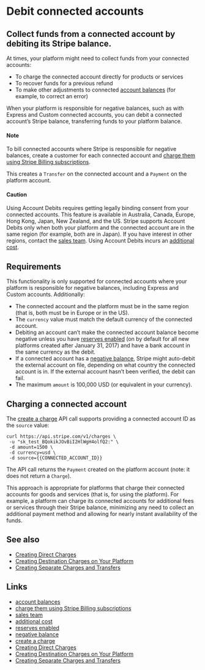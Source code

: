 # Debit connected accounts

## Collect funds from a connected account by debiting its Stripe balance.

At times, your platform might need to collect funds from your connected
accounts:

- To charge the connected account directly for products or services
- To recover funds for a previous refund
- To make other adjustments to connected [account
balances](https://docs.stripe.com/connect/account-balances) (for example, to
correct an error)

When your platform is responsible for negative balances, such as with Express
and Custom connected accounts, you can debit a connected account’s Stripe
balance, transferring funds to your platform balance.

#### Note

To bill connected accounts where Stripe is responsible for negative balances,
create a customer for each connected account and [charge them using Stripe
Billing
subscriptions](https://docs.stripe.com/connect/subscriptions#connected-account-platform).

This creates a `Transfer` on the connected account and a `Payment` on the
platform account.

#### Caution

Using Account Debits requires getting legally binding consent from your
connected accounts. This feature is available in Australia, Canada, Europe, Hong
Kong, Japan, New Zealand, and the US. Stripe supports Account Debits only when
both your platform and the connected account are in the same region (for
example, both are in Japan). If you have interest in other regions, contact the
[sales team](https://stripe.com/contact/sales). Using Account Debits incurs an
[additional cost](https://stripe.com/connect/pricing).

## Requirements

This functionality is only supported for connected accounts where your platform
is responsible for negative balances, including Express and Custom accounts.
Additionally:

- The connected account and the platform must be in the same region (that is,
both must be in Europe or in the US).
- The `currency` value must match the default currency of the connected account.
- Debiting an account can’t make the connected account balance become negative
unless you have [reserves
enabled](https://docs.stripe.com/connect/account-balances#understanding-connected-reserve-balances)
(on by default for all new platforms created after January 31, 2017) and have a
bank account in the same currency as the debit.
- If a connected account has a [negative
balance](https://docs.stripe.com/connect/account-balances#accounting-for-negative-balances),
Stripe might auto-debit the external account on file, depending on what country
the connected account is in. If the external account hasn’t been verified, the
debit can fail.
- The maximum `amount` is 100,000 USD (or equivalent in your currency).

## Charging a connected account

The [create a charge](https://docs.stripe.com/api#create_charge) API call
supports providing a connected account ID as the `source` value:

```
curl https://api.stripe.com/v1/charges \
 -u "sk_test_BQokikJOvBiI2HlWgH4olfQ2:" \
 -d amount=1500 \
 -d currency=usd \
 -d source={{CONNECTED_ACCOUNT_ID}}
```

The API call returns the `Payment` created on the platform account (note: it
does not return a `Charge`).

This approach is appropriate for platforms that charge their connected accounts
for goods and services (that is, for using the platform). For example, a
platform can charge its connected accounts for additional fees or services
through their Stripe balance, minimizing any need to collect an additional
payment method and allowing for nearly instant availability of the funds.

## See also

- [Creating Direct Charges](https://docs.stripe.com/connect/direct-charges)
- [Creating Destination Charges on Your
Platform](https://docs.stripe.com/connect/destination-charges)
- [Creating Separate Charges and
Transfers](https://docs.stripe.com/connect/separate-charges-and-transfers)

## Links

- [account balances](https://docs.stripe.com/connect/account-balances)
- [charge them using Stripe Billing
subscriptions](https://docs.stripe.com/connect/subscriptions#connected-account-platform)
- [sales team](https://stripe.com/contact/sales)
- [additional cost](https://stripe.com/connect/pricing)
- [reserves
enabled](https://docs.stripe.com/connect/account-balances#understanding-connected-reserve-balances)
- [negative
balance](https://docs.stripe.com/connect/account-balances#accounting-for-negative-balances)
- [create a charge](https://docs.stripe.com/api#create_charge)
- [Creating Direct Charges](https://docs.stripe.com/connect/direct-charges)
- [Creating Destination Charges on Your
Platform](https://docs.stripe.com/connect/destination-charges)
- [Creating Separate Charges and
Transfers](https://docs.stripe.com/connect/separate-charges-and-transfers)